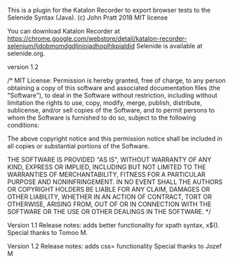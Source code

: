 This is a plugin for the Katalon Recorder to export browser tests to the Selenide Syntax (Java).
(c) John Pratt 2018
MIT license

You can download Katalon Recorder at https://chrome.google.com/webstore/detail/katalon-recorder-selenium/ljdobmomdgdljniojadhoplhkpialdid
Selenide is available at selenide.org.

version 1.2


/*
MIT License:
Permission is hereby granted, free of charge, to any person obtaining a copy
of this software and associated documentation files (the "Software"), to deal
in the Software without restriction, including without limitation the rights
to use, copy, modify, merge, publish, distribute, sublicense, and/or sell
copies of the Software, and to permit persons to whom the Software is
furnished to do so, subject to the following conditions:

The above copyright notice and this permission notice shall be included in all
copies or substantial portions of the Software.

THE SOFTWARE IS PROVIDED "AS IS", WITHOUT WARRANTY OF ANY KIND, EXPRESS OR
IMPLIED, INCLUDING BUT NOT LIMITED TO THE WARRANTIES OF MERCHANTABILITY,
FITNESS FOR A PARTICULAR PURPOSE AND NONINFRINGEMENT. IN NO EVENT SHALL THE
AUTHORS OR COPYRIGHT HOLDERS BE LIABLE FOR ANY CLAIM, DAMAGES OR OTHER
LIABILITY, WHETHER IN AN ACTION OF CONTRACT, TORT OR OTHERWISE, ARISING FROM,
OUT OF OR IN CONNECTION WITH THE SOFTWARE OR THE USE OR OTHER DEALINGS IN THE
SOFTWARE.
*/

Version 1.1 
Release notes: adds better functionality for xpath syntax, x$().
Special thanks to Tomoo M.

Version 1.2
Release notes: adds css= functionality
Special thanks to Jozef M
